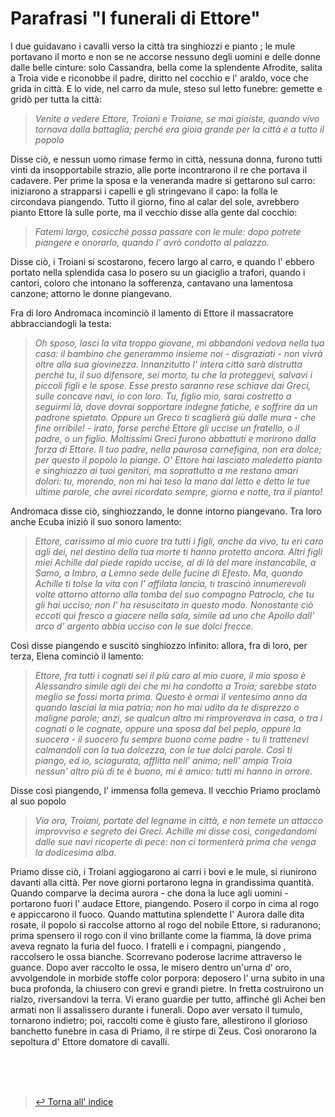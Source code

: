 # Parafrasi "I funerali di Ettore" <!-- Metadata: type: Outline; created: 2020-09-16 15:16:54; reads: 9; read: 2020-09-17 16:47:23; revision: 9; modified: 2020-09-17 16:47:23; importance: 0/5; urgency: 0/5; -->
I due guidavano i cavalli verso la città tra singhiozzi e pianto ; le mule portavano il morto e non se ne accorse nessuno degli uomini e delle donne dalle belle cinture: solo Cassandra, bella come la splendente Afrodite, salita a Troia vide e riconobbe il padre, diritto nel cocchio e l' araldo, voce che grida in città. E lo vide, nel carro da mule, steso sul letto funebre: gemette e gridò per tutta la città:
> _Venite a vedere Ettore, Troiani e Troiane, se mai gioiste, quando vivo tornava dalla battaglia; perché era gioia grande per la città e a tutto il popolo_

Disse ciò, e nessun uomo rimase fermo in città, nessuna donna, furono tutti vinti da insopportabile strazio, alle porte incontrarono il re che portava il cadavere. Per prime la sposa e la veneranda madre si gettarono sul carro: iniziarono a strapparsi i capelli e gli stringevano il capo: la folla le circondava piangendo. Tutto il giorno, fino al calar del sole, avrebbero pianto Ettore là sulle porte, ma il vecchio disse alla gente dal cocchio: 

> _Fatemi largo, cosicché possa passare con le mule: dopo potrete piangere e onorarlo, quando l' avrò condotto al palazzo._

Disse ciò, i Troiani si scostarono, fecero largo al carro, e quando l' ebbero portato nella splendida casa lo posero su un giaciglio a trafori, quando i cantori, coloro che intonano la sofferenza, cantavano una lamentosa canzone; attorno le donne piangevano.

Fra di loro Andromaca incominciò il lamento di Ettore il massacratore abbracciandogli la testa:

> _Oh sposo, lasci la vita troppo giovane, mi abbandoni vedova nella tua casa: il bambino che generammo insieme noi - disgraziati - non vivrà oltre alla sua giovinezza. Innanzitutto l' intera città sarà distrutta perché tu, il suo difensore, sei morto, tu che la proteggevi, salvavi i piccoli figli e le spose. Esse presto saranno rese schiave dai Greci, sulle concave navi, io con loro. Tu, figlio mio, sarai costretto a seguirmi là, dove dovrai sopportare indegne fatiche, e soffrire da un padrone spietato. Oppure un Greco ti scaglierà giù dalle mura - che fine orribile! - irato, forse perché Ettore gli uccise un fratello, o il padre, o un figlio. Moltissimi Greci furono abbattuti e morirono dalla forza di Ettore. Il tuo padre, nella paurosa carnefigina, non era dolce; per questo il popolo lo piange. O' Ettore hai lasciato maledetto pianto e singhiozzo ai tuoi genitori, ma soprattutto a me restano amari dolori: tu, morendo, non mi hai teso la mano dal letto e detto le tue ultime parole, che avrei ricordato sempre, giorno e notte, tra il pianto!_

Andromaca disse ciò, singhiozzando, le donne intorno piangevano. 
Tra loro anche Ecuba iniziò il suo sonoro lamento:

> _Ettore, carissimo al mio cuore tra tutti i figli, anche da vivo, tu eri caro agli dei, nel destino della tua morte ti hanno protetto ancora. Altri figli miei Achille dal piede rapido uccise, al di là del mare instancabile, a Samo, a Imbro, a Lemno sede delle fucine di Efesto. Ma, quando Achille ti tolse la vita con l' affilata lancia, ti trascinò innumerevoli volte attorno attorno alla tomba del suo compagno Patroclo, che tu gli hai ucciso; non l' ha resuscitato in questo modo. Nonostante ciò eccoti qui fresco a giacere nella sala, simile ad uno che Apollo dall' arco d' argento abbia ucciso con le sue dolci frecce._

Così disse piangendo e suscitò singhiozzo infinito: allora, fra di loro, per terza, Elena cominciò il lamento:

> _Ettore, fra tutti i cognati sei il più caro al mio cuore, il mio sposo è Alessandro simile agli dei che mi ha condotto a Troia; sarebbe stato meglio se fossi morta prima. Questo è ormai il ventesimo anno da quando lasciai la mia patria; non ho mai udito da te disprezzo o maligne parole; anzi, se qualcun altro mi rimproverava in casa, o tra i cognati o le cognate, oppure una sposa dal bel peplo, oppure la suocera - il suocero fu sempre buono come padre - tu li trattenevi calmandoli con la tua dolcezza, con le tue dolci parole. Così ti piango, ed io, sciagurata, afflitta nell' animo; nell' ampia Troia nessun' altro più di te è buono, mi è amico: tutti mi hanno in orrore._

Disse così piangendo, l' immensa folla gemeva. Il vecchio Priamo proclamò al suo popolo

> _Via ora, Troiani, portate del legname in città, e non temete un attacco improvviso e segreto dei Greci. Achille mi disse così, congedandomi dalle sue navi ricoperte di pece: non ci tormenterà prima che venga la dodicesima alba._

Priamo disse ciò, i Troiani aggiogarono ai carri i bovi e le mule, si riunirono davanti alla città. Per nove giorni portarono legna in grandissima quantità. Quando comparve la decima aurora - che dona la luce agli uomini - portarono fuori l' audace Ettore, piangendo. Posero il corpo in cima al rogo e appiccarono il fuoco. Quando mattutina splendette l' Aurora dalle dita rosate, il popolo si raccolse attorno al rogo del nobile Ettore, si raduranono; prima spensero il rogo con il vino brillante come la fiamma, là dove prima aveva regnato la furia del fuoco. I fratelli e i compagni, piangendo , raccolsero le ossa bianche. 
Scorrevano poderose lacrime attraverso le guance. Dopo aver raccolto le ossa, le misero dentro un'urna d' oro, avvolgendole in morbide stoffe color porpora: deposero l' urna subito in una buca profonda, la chiusero con grevi e grandi pietre. 
In fretta costruirono un rialzo, riversandovi la terra. 
Vi erano guardie per tutto, affinché gli Achei ben armati non li assalissero durante i funerali.
Dopo aver versato il tumulo, tornarono indietro; poi, raccolti come è giusto fare, allestirono il glorioso banchetto funebre in casa di Priamo, il re stirpe di Zeus. 
Così onorarono la sepoltura d' Ettore domatore di cavalli.

<br><br><br>
> [↩️ Torna all' indice](../README.md)
